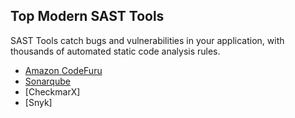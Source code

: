 ## Top Modern SAST Tools

SAST Tools catch bugs and vulnerabilities in your application, with thousands of automated static code analysis rules.



- [Amazon CodeFuru](https://aws.amazon.com/codeguru/)
- [Sonarqube](https://www.sonarsource.com/solutions/security/)
- [CheckmarX]
- [Snyk]
